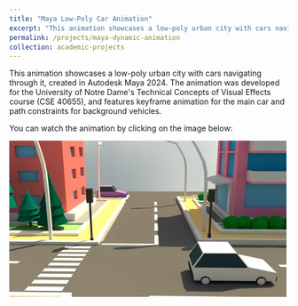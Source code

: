 ```yaml
---
title: "Maya Low-Poly Car Animation"
excerpt: "This animation showcases a low-poly urban city with cars navigating through it, created in Maya for [Tech Concepts of VFX](https://vfx.cse.nd.edu/vfx/). The project features keyframe animation for the main car and path constraints for background vehicles.<br><a href='https://youtu.be/hP1KAbyu5sE?si=9tbQctQmZQFwYepB'><img src='/images/maya_cars.png'></a>"
permalink: /projects/maya-dynamic-animation
collection: academic-projects
---
```


This animation showcases a low-poly urban city with cars navigating through it, created in Autodesk Maya 2024. The animation was developed for the University of Notre Dame's Technical Concepts of Visual Effects course (CSE 40655), and features keyframe animation for the main car and path constraints for background vehicles.

You can watch the animation by clicking on the image below:

<a href='https://youtu.be/hP1KAbyu5sE?si=9tbQctQmZQFwYepB'><img src='/images/maya_cars.png'></a>